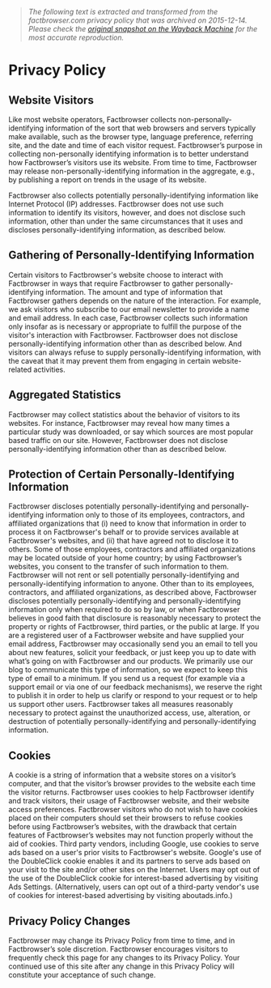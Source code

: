 > *The following text is extracted and transformed from the factbrowser.com privacy policy that was archived on 2015-12-14. Please check the [original snapshot on the Wayback Machine](https://web.archive.org/web/20151214193502id_/http%3A//www.factbrowser.com/privacy) for the most accurate reproduction.*

# Privacy Policy

## Website Visitors

Like most website operators, Factbrowser collects non-personally-identifying information of the sort that web browsers and servers typically make available, such as the browser type, language preference, referring site, and the date and time of each visitor request. Factbrowser’s purpose in collecting non-personally identifying information is to better understand how Factbrowser’s visitors use its website. From time to time, Factbrowser may release non-personally-identifying information in the aggregate, e.g., by publishing a report on trends in the usage of its website.

Factbrowser also collects potentially personally-identifying information like Internet Protocol (IP) addresses. Factbrowser does not use such information to identify its visitors, however, and does not disclose such information, other than under the same circumstances that it uses and discloses personally-identifying information, as described below.

## Gathering of Personally-Identifying Information

Certain visitors to Factbrowser's website choose to interact with Factbrowser in ways that require Factbrowser to gather personally-identifying information. The amount and type of information that Factbrowser gathers depends on the nature of the interaction. For example, we ask visitors who subscribe to our email newsletter to provide a name and email address. In each case, Factbrowser collects such information only insofar as is necessary or appropriate to fulfill the purpose of the visitor's interaction with Factbrowser. Factbrowser does not disclose personally-identifying information other than as described below. And visitors can always refuse to supply personally-identifying information, with the caveat that it may prevent them from engaging in certain website-related activities.

## Aggregated Statistics

Factbrowser may collect statistics about the behavior of visitors to its websites. For instance, Factbrowser may reveal how many times a particular study was downloaded, or say which sources are most popular based traffic on our site. However, Factbrowser does not disclose personally-identifying information other than as described below.

## Protection of Certain Personally-Identifying Information

Factbrowser discloses potentially personally-identifying and personally-identifying information only to those of its employees, contractors, and affiliated organizations that (i) need to know that information in order to process it on Factbrowser's behalf or to provide services available at Factbrowser's websites, and (ii) that have agreed not to disclose it to others. Some of those employees, contractors and affiliated organizations may be located outside of your home country; by using Factbrowser’s websites, you consent to the transfer of such information to them. Factbrowser will not rent or sell potentially personally-identifying and personally-identifying information to anyone. Other than to its employees, contractors, and affiliated organizations, as described above, Factbrowser discloses potentially personally-identifying and personally-identifying information only when required to do so by law, or when Factbrowser believes in good faith that disclosure is reasonably necessary to protect the property or rights of Factbrowser, third parties, or the public at large. If you are a registered user of a Factbrowser website and have supplied your email address, Factbrowser may occasionally send you an email to tell you about new features, solicit your feedback, or just keep you up to date with what’s going on with Factbrowser and our products. We primarily use our blog to communicate this type of information, so we expect to keep this type of email to a minimum. If you send us a request (for example via a support email or via one of our feedback mechanisms), we reserve the right to publish it in order to help us clarify or respond to your request or to help us support other users. Factbrowser takes all measures reasonably necessary to protect against the unauthorized access, use, alteration, or destruction of potentially personally-identifying and personally-identifying information.

## Cookies

A cookie is a string of information that a website stores on a visitor’s computer, and that the visitor’s browser provides to the website each time the visitor returns. Factbrowser uses cookies to help Factbrowser identify and track visitors, their usage of Factbrowser website, and their website access preferences. Factbrowser visitors who do not wish to have cookies placed on their computers should set their browsers to refuse cookies before using Factbrowser’s websites, with the drawback that certain features of Factbrowser’s websites may not function properly without the aid of cookies. Third party vendors, including Google, use cookies to serve ads based on a user's prior visits to Factbrowser's website. Google's use of the DoubleClick cookie enables it and its partners to serve ads based on your visit to the site and/or other sites on the Internet. Users may opt out of the use of the DoubleClick cookie for interest-based advertising by visiting Ads Settings. (Alternatively, users can opt out of a third-party vendor's use of cookies for interest-based advertising by visiting aboutads.info.)

## Privacy Policy Changes

Factbrowser may change its Privacy Policy from time to time, and in Factbrowser’s sole discretion. Factbrowser encourages visitors to frequently check this page for any changes to its Privacy Policy. Your continued use of this site after any change in this Privacy Policy will constitute your acceptance of such change.
